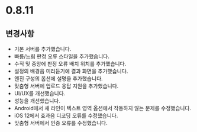 # 0.8.11

## 변경사항

- 기본 서버를 추가했습니다.
- 빠름/느림 판정 오류 스타일을 추가했습니다.
- 수직 및 중앙에 판정 오류 배치 위치를 추가했습니다.
- 설정의 배경음 미리듣기에 결과 화면을 추가했습니다.
- 엔진 구성의 옵션에 설명을 추가했습니다.
- 맞춤형 서버에 업로드 응답 지원을 추가했습니다.
- UI/UX를 개선했습니다.
- 성능을 개선했습니다.
- Android에서 새 라인이 텍스트 영역 옵션에서 작동하지 않는 문제를 수정했습니다.
- iOS 12에서 효과음 디코딩 오류를 수정했습니다.
- 맞춤형 서버에서 인증 오류를 수정했습니다.
